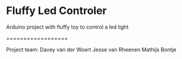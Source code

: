 Fluffy Led Controler
==================

Arduino project with  fluffy toy to control a led light

==================

Project team:
Davey van der Woert
Jesse van Rheenen
Mathijs Bontje

